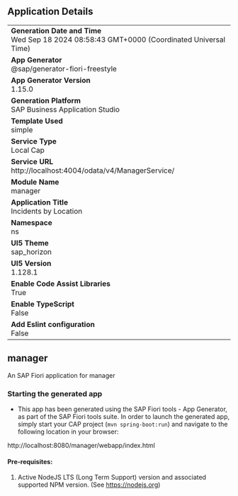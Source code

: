 ## Application Details
|               |
| ------------- |
|**Generation Date and Time**<br>Wed Sep 18 2024 08:58:43 GMT+0000 (Coordinated Universal Time)|
|**App Generator**<br>@sap/generator-fiori-freestyle|
|**App Generator Version**<br>1.15.0|
|**Generation Platform**<br>SAP Business Application Studio|
|**Template Used**<br>simple|
|**Service Type**<br>Local Cap|
|**Service URL**<br>http://localhost:4004/odata/v4/ManagerService/|
|**Module Name**<br>manager|
|**Application Title**<br>Incidents by Location|
|**Namespace**<br>ns|
|**UI5 Theme**<br>sap_horizon|
|**UI5 Version**<br>1.128.1|
|**Enable Code Assist Libraries**<br>True|
|**Enable TypeScript**<br>False|
|**Add Eslint configuration**<br>False|

## manager

An SAP Fiori application for manager

### Starting the generated app

-   This app has been generated using the SAP Fiori tools - App Generator, as part of the SAP Fiori tools suite.  In order to launch the generated app, simply start your CAP project (```mvn spring-boot:run```) and navigate to the following location in your browser:

http://localhost:8080/manager/webapp/index.html

#### Pre-requisites:

1. Active NodeJS LTS (Long Term Support) version and associated supported NPM version.  (See https://nodejs.org)


